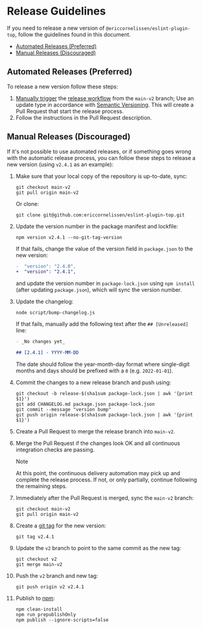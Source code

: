<!-- SPDX-License-Identifier: CC0-1.0 -->

# Release Guidelines

If you need to release a new version of `@ericcornelissen/eslint-plugin-top`,
follow the guidelines found in this document.

- [Automated Releases (Preferred)](#automated-releases-preferred)
- [Manual Releases (Discouraged)](#manual-releases-discouraged)

## Automated Releases (Preferred)

To release a new version follow these steps:

1. [Manually trigger] the [release workflow] from the `main-v2` branch; Use an
   update type in accordance with [Semantic Versioning]. This will create a Pull
   Request that start the release process.
1. Follow the instructions in the Pull Request description.

## Manual Releases (Discouraged)

If it's not possible to use automated releases, or if something goes wrong with
the automatic release process, you can follow these steps to release a new
version (using `v2.4.1` as an example):

1. Make sure that your local copy of the repository is up-to-date, sync:

   ```shell
   git checkout main-v2
   git pull origin main-v2
   ```

   Or clone:

   ```shell
   git clone git@github.com:ericcornelissen/eslint-plugin-top.git
   ```

1. Update the version number in the package manifest and lockfile:

   ```shell
   npm version v2.4.1 --no-git-tag-version
   ```

   If that fails, change the value of the version field in `package.json` to the
   new version:

   ```diff
   -  "version": "2.4.0",
   +  "version": "2.4.1",
   ```

   and update the version number in `package-lock.json` using `npm install`
   (after updating `package.json`), which will sync the version number.

1. Update the changelog:

   ```shell
   node script/bump-changelog.js
   ```

   If that fails, manually add the following text after the `## [Unreleased]`
   line:

   ```markdown
   - _No changes yet_

   ## [2.4.1] - YYYY-MM-DD
   ```

   The date should follow the year-month-day format where single-digit months
   and days should be prefixed with a `0` (e.g. `2022-01-01`).

1. Commit the changes to a new release branch and push using:

   ```shell
   git checkout -b release-$(sha1sum package-lock.json | awk '{print $1}')
   git add CHANGELOG.md package.json package-lock.json
   git commit --message "version bump"
   git push origin release-$(sha1sum package-lock.json | awk '{print $1}')
   ```

1. Create a Pull Request to merge the release branch into `main-v2`.

1. Merge the Pull Request if the changes look OK and all continuous integration
   checks are passing.

   > [!NOTE]
   > At this point, the continuous delivery automation may pick up and complete
   > the release process. If not, or only partially, continue following the
   > remaining steps.

1. Immediately after the Pull Request is merged, sync the `main-v2` branch:

   ```shell
   git checkout main-v2
   git pull origin main-v2
   ```

1. Create a [git tag] for the new version:

   ```shell
   git tag v2.4.1
   ```

1. Update the `v2` branch to point to the same commit as the new tag:

   ```shell
   git checkout v2
   git merge main-v2
   ```

1. Push the `v2` branch and new tag:

   ```shell
   git push origin v2 v2.4.1
   ```

1. Publish to [npm]:

   ```shell
   npm clean-install
   npm run prepublishOnly
   npm publish --ignore-scripts=false
   ```

[git tag]: https://git-scm.com/book/en/v2/Git-Basics-Tagging
[manually trigger]: https://docs.github.com/en/actions/managing-workflow-runs/manually-running-a-workflow
[npm]: https://www.npmjs.com/
[release workflow]: ./.github/workflows/release.yml
[semantic versioning]: https://semver.org/spec/v2.0.0.html
